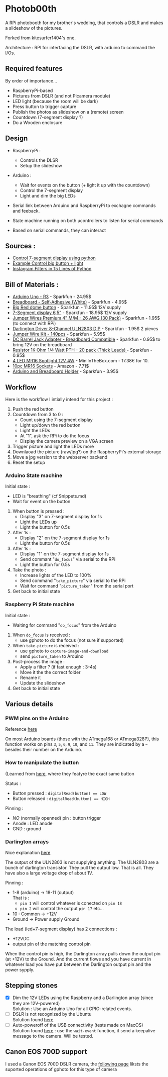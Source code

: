 # Photob00th

A RPi photobooth for my brother's wedding, that controls a DSLR and makes a slideshow of the pictures.

Forked from kitesurfer1404's one.

Architecture : RPI for interfacing the DSLR, with arduino to command the I/Os.


## Required features
By order of importance...
* RaspberryPi-based
* Pictures from DSLR (and not Picamera module)
* LED light (because the room will be dark)
* Press button to trigger capture
* Publish the photos as slideshow on a (remote) screen
* Countdown (7-segment display ?)
* Do a Wooden enclosure

## Design

* RaspberryPi :
  * Controls the DLSR
  * Setup the slideshow
* Arduino :
  * Wait for events on the button (+ light it up with the countdown)
  * Control the 7-segment display
  * Light and dim the big LEDs

* Serial link between Arduino and RaspberryPi to exchagne commands and feeback.
* State machine running on both µcontrollers to listen for serial commands
* Based on serial commands, they can interact

## Sources :
* [Control 7-segment display using python](https://raspi.tv/2015/how-to-drive-a-7-segment-display-directly-on-raspberry-pi-in-python)
* [Example Control big button + light](https://photos.google.com/share/AF1QipOwxhytRgeDRXFwA8Ee42yeQ1euaZ-cLYzybYsmrUi8KKORaJuT7p9L6YDLRAZysg?key=M21aS3pQQjdpRG1kOW1rbjFnOWdjWldQTEpFVGtR)
* [Instagram Filters in 15 Lines of Python](https://www.practicepython.org/blog/2016/12/20/instagram-filters-python.html)

## Bill of Materials :
* [Arduino Uno - R3](https://www.sparkfun.com/products/11021) - Sparkfun - 24.95$
* [Breadboard - Self-Adhesive (White)](https://www.sparkfun.com/products/12002) - Sparkfun - 4.95$
* [Big Red dome button](https://www.sparkfun.com/products/9181) - Sparkfun - 11.95$
  12V supply
* [7-Segment display 6,5"](https://www.sparkfun.com/products/8530) - Sparkfun - 18.95$
  12V supply
* [Jumper Wires Premium 4" M/M - 26 AWG (30 Pack)](https://www.sparkfun.com/products/14284) - Sparkfun - 1.95$
  (to connect with RPi)
* [Darlington Driver 8-Channel ULN2803 DIP](https://www.sparkfun.com/products/312) - Sparkfun - 1.95$
  2 pieves
* [Jumper Wire Kit - 140pcs](https://www.sparkfun.com/products/124) - Sparkfun - 5.95$
* [DC Barrel Jack Adapter - Breadboard Compatible](https://www.sparkfun.com/products/10811) - Sparkfun - 0.95$
  to bring 12V on the breadboard
* [Resistor 1K Ohm 1/4 Watt PTH - 20 pack (Thick Leads) ](https://www.sparkfun.com/products/14492) - Sparkfun - 0.95$
* [4 LED MR16 Spotlight 12V 4W](https://www.miniinthebox.com/en/p/10pcs-dimmable-mr16-4w-4x1w-400lm-warm-white-white-cool-white-led-light-spot-lamp-dc12v_p2343919.html?prm=2.18.104.0) - MiniInTheBox.com - 17.38€ for 10.
* [10pc MR16 Sockets](https://www.amazon.com/Glo-shine-Halogen-Ceramic-Connector-Adapter/dp/B00Y7GRGZ0) - Amazon - 7.71$
* [Arduino and Breadboard Holder](https://www.sparkfun.com/products/11235) - Sparkfun - 3.95$



## Workflow
Here is the workflow I intially intend for this project :
1. Push the red button
2. Countdown from 3 to 0 :
    - Count using the 7-segment display
    - Light up/down the red button
    - Light the LEDs
    - At "1", ask the RPi to do the focus
    - Display the camera preview on a VGA screen
3. Trigger picture and light the LEDs more
4. Downlaoad the picture (raw/jpg?) on the RaspberryPi's external storage
5. Move a jpg version to the webserver backend
6. Reset the setup

### Arduino State machine

Initial state :
 - LED is "breathing" (cf Snippets.md)
 - Wait for event on the button

1. When button is pressed :  
    - Display "3" on 7-segment display for 1s
    - Light the LEDs up
    - Light the button for 0.5s
2. After 1s :
    - Display "2" on the 7-segment display for 1s
    - Light the button for 0.5s
3. After 1s :
    - Display "1" on the 7-segment display for 1s
    - Send commant "`do_focus`" via serial to the RPi
    - Light the button for 0.5s
4. Take the photo :
    - Increase lights of the LED to 100%
    - Send command "`take_picture`" via serial to the RPi
    - Wait for command "`picture_taken`" from the serial port
5. Get back to initial state

### Raspberry Pi State machine

Initial state :
 - Waiting for command "`do_focus`" from the Arduino

1. When `do_focus` is received :
    - use gphoto to do the focus (not sure if supported)
2. When `take-picture` is received :
    - use gphoto to `capture-image-and-download`
    - send `picture_taken` to Arduino
3. Post-process the image :
    - Apply a filter ? (if fast enough : 3-4s)
    - Move it the the correct folder
    - Rename it
    - Update the slideshow
4. Get back to initial state


## Various details

### PWM pins on the Arduino
Reference [here](https://www.arduino.cc/reference/en/language/functions/analog-io/analogwrite/)

On most Arduino boards (those with the ATmega168 or ATmega328P), this function works on pins `3`, `5`, `6`, `9`, `10`, and `11`.
They are indicated by a `~` besides their number on the Arduino.

### How to manipulate the button
(Learned from [here](https://learn.sparkfun.com/tutorials/reaction-timer), where they featyre the exact same button

Status :
* Button pressed : `digitalRead(button) == LOW`
* Button released : `digitalRead(button) == HIGH`

Pinning :
* *NO* (normally openned) pin : button trigger
* Anode : LED anode
* GND : ground

### Darlington arrays
Nice explanation [here](https://forum.arduino.cc/index.php?topic=157018.0)

The output of the ULN2803 is not supplying anything. The ULN2803 are a bunch of darlington transistor.
They pull the output low. That is all. They have also a large voltage drop of about 1V.

Pinning :
* 1-8 (arduino) -> 18-11 (output)  
That is :
  * `pin 1` will control whatever is conected on `pin 18`
  * `pin 2` will control the output `pin 17`
    etc...
* 10 : Common -> +12V
* Ground -> Power supply Ground

The load (led+7-segment display) has 2 connections :
* +12VDC
* output pin of the matching control pin

When the control pin is high, the Darlington array pulls down the output pin (at +12V) to the Ground. And the current flows and you have current in whatever load you have put between the Darlington output pin and the power sypply.

## Stepping stones
- [x] Dim the 12V LEDs using the Raspberry and a Darlington array (since they are 12V-powered)   
    Solution : Use an Arduino Uno for all GPIO-related events.
- [ ] DSLR is not recognized by the Ubuntu   
    Solution found [here](http://www.freeklijten.nl/2011/06/04/Mounting-a-Canon-EOS-550d-on-Ubuntu-using-gphoto2#wl-comment-672)
- [ ] Auto-poweroff of the USB connectivity (tests made on MacOS)  
    Solution found [here](http://gphoto-software.10949.n7.nabble.com/canon-autopoweroff-tp14943p14958.html) : use the `wait-event` function, it send a keepalive message to the camera.
    Will be tested.

## Canon EOS 700D support
I used a Canon EOS 700D DSLR camera, the [following page](CanonEOS700D.md) liksts the suported operations of gphoto for this type of camera
